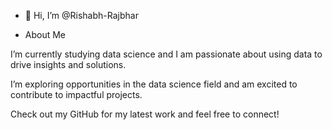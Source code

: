 - 👋 Hi, I’m @Rishabh-Rajbhar

- About Me

I’m currently studying data science and I am passionate about using data to drive insights and solutions.

I’m exploring opportunities in the data science field and am excited to contribute to impactful projects.

Check out my GitHub for my latest work and feel free to connect!



<!---
Rishabh-Rajbhar/Rishabh-Rajbhar is a ✨ special ✨ repository because its `README.md` (this file) appears on your GitHub profile.
You can click the Preview link to take a look at your changes
--->
